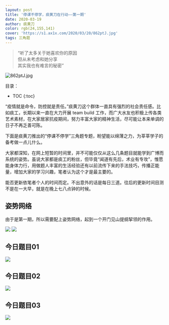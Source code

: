 ```yaml
---
layout: post
title: '停课不停学，痰黄刀在行动——第一期'
date: 2020-03-19
author: 痰黄刀
color: rgb(24,155,141)
cover: 'https://s1.ax1x.com/2020/03/20/862ptJ.jpg'
tags: 三角题
---
```


> “听了太多关于她喜欢你的原因<br/>但从未考虑和她分享<br/>其实我也有难言的秘密”

<img src="https://s1.ax1x.com/2020/03/20/862ptJ.jpg" alt="862ptJ.jpg" border="0" />

目录：

* TOC
{:toc}

“疫情就是命令，防控就是责任。”痰黄刀这个群体一直具有强烈的社会责任感。比如痰工，长期以来一直在大力开展 team build 工作，而广大水友也积极上传各类艺术素材，在大家居家抗疫期间，努力丰富大家的精神生活，尽可能让本来单调的日子不再乏善可陈。

下面是痰黄刀推出的“停课不停学”三角题专题，盼望能以绵薄之力，为莘莘学子的备考做一点儿什么。

大家都深知，在网上短暂的时间里，并不可能仅仅从这么几条题目就能学到广博而系统的姿势。虽说大家都是痰工的粉丝，但毕竟“闻道有先后，术业有专攻”，惟愿能身体力行，用做题人丰富的生活经验还有以前流传下来的手法技巧，传播正能量，增加大家的学习兴趣，笔者认为这个才是最主要的。

能否更新依笔者个人的时间而定。不出意外的话是每日三道。往后的更新时间目测不是在一大早，就是在晚上七八点钟的时候。

## 姿势网络

由于是第一期，所以需要配上姿势网络，起到一个开门见山提纲挈领的作用。

![](https://s1.ax1x.com/2020/03/20/86RaVO.jpg)
![](https://s1.ax1x.com/2020/03/20/86R3G9.jpg)

## 今日题目01

![](https://s1.ax1x.com/2020/03/20/86RGx1.jpg)

## 今日题目02

![](https://s1.ax1x.com/2020/03/20/86Rtr6.jpg)

## 今日题目03

![](https://s1.ax1x.com/2020/03/20/86RMaF.jpg)


